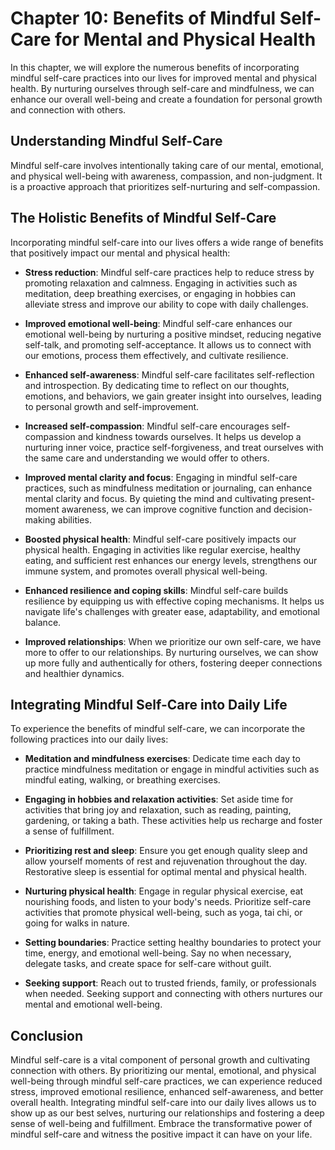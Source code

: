 Chapter 10: Benefits of Mindful Self-Care for Mental and Physical Health
========================================================================

In this chapter, we will explore the numerous benefits of incorporating mindful self-care practices into our lives for improved mental and physical health. By nurturing ourselves through self-care and mindfulness, we can enhance our overall well-being and create a foundation for personal growth and connection with others.

**Understanding Mindful Self-Care**
-----------------------------------

Mindful self-care involves intentionally taking care of our mental, emotional, and physical well-being with awareness, compassion, and non-judgment. It is a proactive approach that prioritizes self-nurturing and self-compassion.

**The Holistic Benefits of Mindful Self-Care**
----------------------------------------------

Incorporating mindful self-care into our lives offers a wide range of benefits that positively impact our mental and physical health:

* **Stress reduction**: Mindful self-care practices help to reduce stress by promoting relaxation and calmness. Engaging in activities such as meditation, deep breathing exercises, or engaging in hobbies can alleviate stress and improve our ability to cope with daily challenges.

* **Improved emotional well-being**: Mindful self-care enhances our emotional well-being by nurturing a positive mindset, reducing negative self-talk, and promoting self-acceptance. It allows us to connect with our emotions, process them effectively, and cultivate resilience.

* **Enhanced self-awareness**: Mindful self-care facilitates self-reflection and introspection. By dedicating time to reflect on our thoughts, emotions, and behaviors, we gain greater insight into ourselves, leading to personal growth and self-improvement.

* **Increased self-compassion**: Mindful self-care encourages self-compassion and kindness towards ourselves. It helps us develop a nurturing inner voice, practice self-forgiveness, and treat ourselves with the same care and understanding we would offer to others.

* **Improved mental clarity and focus**: Engaging in mindful self-care practices, such as mindfulness meditation or journaling, can enhance mental clarity and focus. By quieting the mind and cultivating present-moment awareness, we can improve cognitive function and decision-making abilities.

* **Boosted physical health**: Mindful self-care positively impacts our physical health. Engaging in activities like regular exercise, healthy eating, and sufficient rest enhances our energy levels, strengthens our immune system, and promotes overall physical well-being.

* **Enhanced resilience and coping skills**: Mindful self-care builds resilience by equipping us with effective coping mechanisms. It helps us navigate life's challenges with greater ease, adaptability, and emotional balance.

* **Improved relationships**: When we prioritize our own self-care, we have more to offer to our relationships. By nurturing ourselves, we can show up more fully and authentically for others, fostering deeper connections and healthier dynamics.

**Integrating Mindful Self-Care into Daily Life**
-------------------------------------------------

To experience the benefits of mindful self-care, we can incorporate the following practices into our daily lives:

* **Meditation and mindfulness exercises**: Dedicate time each day to practice mindfulness meditation or engage in mindful activities such as mindful eating, walking, or breathing exercises.

* **Engaging in hobbies and relaxation activities**: Set aside time for activities that bring joy and relaxation, such as reading, painting, gardening, or taking a bath. These activities help us recharge and foster a sense of fulfillment.

* **Prioritizing rest and sleep**: Ensure you get enough quality sleep and allow yourself moments of rest and rejuvenation throughout the day. Restorative sleep is essential for optimal mental and physical health.

* **Nurturing physical health**: Engage in regular physical exercise, eat nourishing foods, and listen to your body's needs. Prioritize self-care activities that promote physical well-being, such as yoga, tai chi, or going for walks in nature.

* **Setting boundaries**: Practice setting healthy boundaries to protect your time, energy, and emotional well-being. Say no when necessary, delegate tasks, and create space for self-care without guilt.

* **Seeking support**: Reach out to trusted friends, family, or professionals when needed. Seeking support and connecting with others nurtures our mental and emotional well-being.

**Conclusion**
--------------

Mindful self-care is a vital component of personal growth and cultivating connection with others. By prioritizing our mental, emotional, and physical well-being through mindful self-care practices, we can experience reduced stress, improved emotional resilience, enhanced self-awareness, and better overall health. Integrating mindful self-care into our daily lives allows us to show up as our best selves, nurturing our relationships and fostering a deep sense of well-being and fulfillment. Embrace the transformative power of mindful self-care and witness the positive impact it can have on your life.
